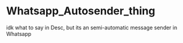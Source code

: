 # Whatsapp_Autosender_thing
idk what to say in Desc, but its an semi-automatic message sender in Whatsapp
